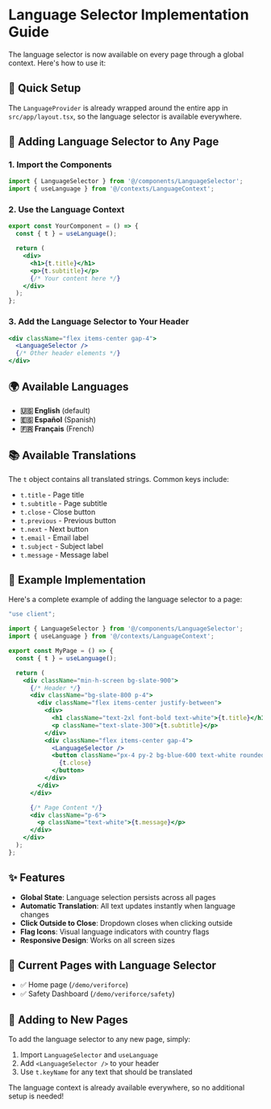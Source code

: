 # Language Selector Implementation Guide

The language selector is now available on every page through a global context. Here's how to use it:

## 🚀 Quick Setup

The `LanguageProvider` is already wrapped around the entire app in `src/app/layout.tsx`, so the language selector is available everywhere.

## 📝 Adding Language Selector to Any Page

### 1. Import the Components

```jsx
import { LanguageSelector } from '@/components/LanguageSelector';
import { useLanguage } from '@/contexts/LanguageContext';
```

### 2. Use the Language Context

```jsx
export const YourComponent = () => {
  const { t } = useLanguage();

  return (
    <div>
      <h1>{t.title}</h1>
      <p>{t.subtitle}</p>
      {/* Your content here */}
    </div>
  );
};
```

### 3. Add the Language Selector to Your Header

```jsx
<div className="flex items-center gap-4">
  <LanguageSelector />
  {/* Other header elements */}
</div>
```

## 🌍 Available Languages

- **🇺🇸 English** (default)
- **🇪🇸 Español** (Spanish)
- **🇫🇷 Français** (French)

## 📚 Available Translations

The `t` object contains all translated strings. Common keys include:

- `t.title` - Page title
- `t.subtitle` - Page subtitle
- `t.close` - Close button
- `t.previous` - Previous button
- `t.next` - Next button
- `t.email` - Email label
- `t.subject` - Subject label
- `t.message` - Message label

## 🔧 Example Implementation

Here's a complete example of adding the language selector to a page:

```jsx
"use client";

import { LanguageSelector } from '@/components/LanguageSelector';
import { useLanguage } from '@/contexts/LanguageContext';

export const MyPage = () => {
  const { t } = useLanguage();

  return (
    <div className="min-h-screen bg-slate-900">
      {/* Header */}
      <div className="bg-slate-800 p-4">
        <div className="flex items-center justify-between">
          <div>
            <h1 className="text-2xl font-bold text-white">{t.title}</h1>
            <p className="text-slate-300">{t.subtitle}</p>
          </div>
          <div className="flex items-center gap-4">
            <LanguageSelector />
            <button className="px-4 py-2 bg-blue-600 text-white rounded">
              {t.close}
            </button>
          </div>
        </div>
      </div>

      {/* Page Content */}
      <div className="p-6">
        <p className="text-white">{t.message}</p>
      </div>
    </div>
  );
};
```

## ✨ Features

- **Global State**: Language selection persists across all pages
- **Automatic Translation**: All text updates instantly when language changes
- **Click Outside to Close**: Dropdown closes when clicking outside
- **Flag Icons**: Visual language indicators with country flags
- **Responsive Design**: Works on all screen sizes

## 🎯 Current Pages with Language Selector

- ✅ Home page (`/demo/veriforce`)
- ✅ Safety Dashboard (`/demo/veriforce/safety`)

## 📝 Adding to New Pages

To add the language selector to any new page, simply:

1. Import `LanguageSelector` and `useLanguage`
2. Add `<LanguageSelector />` to your header
3. Use `t.keyName` for any text that should be translated

The language context is already available everywhere, so no additional setup is needed!
